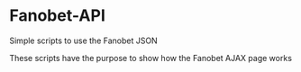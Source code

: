 # Fanobet-API
Simple scripts to use the Fanobet JSON

These scripts have the purpose to show how the Fanobet AJAX page works
